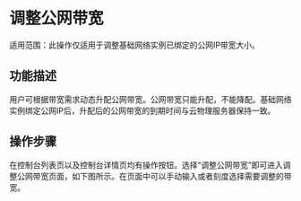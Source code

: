 # 调整公网带宽

适用范围：此操作仅适用于调整基础网络实例已绑定的公网IP带宽大小。<br/>

## 功能描述
用户可根据带宽需求动态升配公网带宽。公网带宽只能升配，不能降配。基础网络实例绑定公网IP后，升配后的公网带宽的到期时间与云物理服务器保持一致。<br/>

## 操作步骤

在控制台列表页以及控制台详情页均有操作按钮。选择“调整公网带宽”即可进入调整公网带宽页面，如下图所示。在页面中可以手动输入或者刻度选择需要调整的带宽。<br/>
